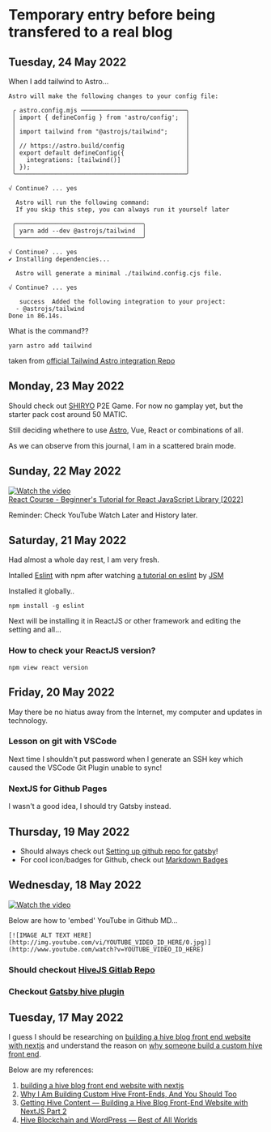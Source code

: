 # Temporary entry before being transfered to a real blog
## Tuesday, 24 May 2022

When I add tailwind to Astro...
```
Astro will make the following changes to your config file:

 ╭ astro.config.mjs ─────────────────────────────╮
 │ import { defineConfig } from 'astro/config';  │
 │                                               │
 │ import tailwind from "@astrojs/tailwind";     │
 │                                               │
 │ // https://astro.build/config                 │
 │ export default defineConfig({                 │
 │   integrations: [tailwind()]                  │
 │ });                                           │
 ╰───────────────────────────────────────────────╯

√ Continue? ... yes

  Astro will run the following command:
  If you skip this step, you can always run it yourself later

 ╭───────────────────────────────────╮
 │ yarn add --dev @astrojs/tailwind  │
 ╰───────────────────────────────────╯

√ Continue? ... yes
✔ Installing dependencies...

  Astro will generate a minimal ./tailwind.config.cjs file.

√ Continue? ... yes
  
   success  Added the following integration to your project:
  - @astrojs/tailwind
Done in 86.14s.
```

What is the command??
```
yarn astro add tailwind
```
taken from [official Tailwind Astro integration Repo](https://github.com/withastro/astro/tree/main/packages/integrations/tailwind)

## Monday, 23 May 2022
Should check out [SHIRYO](https://shiryo.com/) P2E Game. For now no gamplay yet, but the starter pack cost around 50 MATIC.

Still deciding whethere to use [Astro](https://astro.build/), Vue, React or combinations of all.

As we can observe from this journal, I am in a scattered brain mode.
## Sunday, 22 May 2022
[![Watch the video](https://img.youtube.com/vi/bMknfKXIFA8/default.jpg)](https://www.youtube.com/watch?v=bMknfKXIFA8)<BR>
[React Course - Beginner's Tutorial for React JavaScript Library [2022]](https://www.youtube.com/watch?v=bMknfKXIFA8)

Reminder: Check YouTube Watch Later and History later.
  
## Saturday, 21 May 2022
Had almost a whole day rest, I am very fresh.

Intalled [Eslint](https://eslint.org/) with npm after watching [a tutorial on eslint](https://www.jsmastery.pro/lecture-eslint-tips?ck_subscriber_id=1738210642&utm_source=convertkit&utm_medium=email&utm_campaign=Here%27s+the+video+I+promised%20-%208219947) by [JSM](https://www.jsmastery.pro/)

Installed it globally..
```
npm install -g eslint
```

Next will be installing it in ReactJS or other framework and editing the setting and all...

### How to check your ReactJS version?
```
npm view react version
```

## Friday, 20 May 2022
May there be no hiatus away from the Internet, my computer and updates in technology.
### Lesson on git with VSCode
Next time I shouldn't put password when I generate an SSH key which caused the VSCode Git Plugin unable to sync!
### NextJS for Github Pages
I wasn't a good idea, I should try Gatsby instead.

## Thursday, 19 May 2022
- Should always check out [Setting up github repo for gatsby](https://www.gatsbyjs.com/docs/tutorial/part-1/#set-up-a-github-repo-for-your-site)!
- For cool icon/badges for Github, check out [Markdown Badges](https://ileriayo.github.io/markdown-badges/)

## Wednesday, 18 May 2022
[![Watch the video](https://img.youtube.com/vi/YZR6P6Q0tmc/default.jpg)](https://www.youtube.com/watch?v=YZR6P6Q0tmc)

Below are how to 'embed' YouTube in Github MD...
```
[![IMAGE ALT TEXT HERE](http://img.youtube.com/vi/YOUTUBE_VIDEO_ID_HERE/0.jpg)](http://www.youtube.com/watch?v=YOUTUBE_VIDEO_ID_HERE)
```

### Should checkout [HiveJS Gitlab Repo](https://gitlab.syncad.com/hive/hive-js)
### Checkout [Gatsby hive plugin](https://github.com/codingdefined/hive-blog)

## Tuesday, 17 May 2022

I guess I should be researching on [building a hive blog front end website with nextjs](https://medium.com/@chrisgarrett/building-a-hive-blog-front-end-website-with-nextjs-764b5537284e) and understand the reason on [why someone build a custom hive front end](https://peakd.com/hive-119826/@makerhacks/custom-hive-frontends).

Below are my references:
1. [building a hive blog front end website with nextjs](https://medium.com/@chrisgarrett/building-a-hive-blog-front-end-website-with-nextjs-764b5537284e)
2. [Why I Am Building Custom Hive Front-Ends, And You Should Too](https://peakd.com/hive-119826/@makerhacks/custom-hive-frontends)
3. [Getting Hive Content — Building a Hive Blog Front-End Website with NextJS Part 2](https://medium.com/@chrisgarrett/getting-hive-content-building-a-hive-blog-front-end-website-with-nextjs-part-2-43c32437b1cf)
4. [Hive Blockchain and WordPress — Best of All Worlds](https://medium.com/@chrisgarrett/hive-blockchain-and-wordpress-best-of-all-worlds-b467188b410d)
